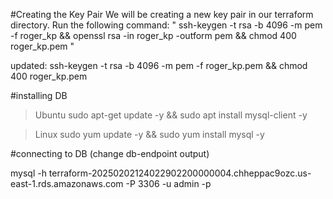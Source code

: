 #Creating the Key Pair
We will be creating a new key pair in our terraform directory. Run the following command:
"
ssh-keygen -t rsa -b 4096 -m pem -f roger_kp && openssl rsa -in roger_kp -outform pem && chmod 400 roger_kp.pem
"

updated:
ssh-keygen -t rsa -b 4096 -m pem -f roger_kp.pem && chmod 400 roger_kp.pem


#installing DB
>Ubuntu
sudo apt-get update -y && sudo apt install mysql-client -y

>Linux
sudo yum update -y && sudo yum install mysql -y

#connecting to DB (change db-endpoint output)

mysql -h terraform-20250202124022902200000004.chheppac9ozc.us-east-1.rds.amazonaws.com -P 3306 -u admin -p